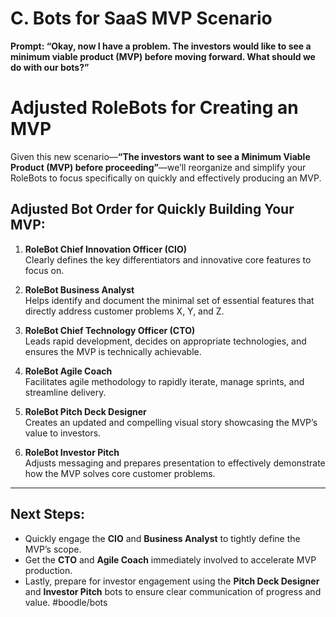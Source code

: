 # C. Bots for SaaS MVP Scenario

**Prompt: “Okay, now I have a problem. The investors would like to see a minimum viable product (MVP) before moving forward. What should we do with our bots?”**

# Adjusted RoleBots for Creating an MVP

Given this new scenario—**“The investors want to see a Minimum Viable Product (MVP) before proceeding”**—we’ll reorganize and simplify your RoleBots to focus specifically on quickly and effectively producing an MVP.

## Adjusted Bot Order for Quickly Building Your MVP:

1. ****RoleBot Chief Innovation Officer (CIO)****  
   Clearly defines the key differentiators and innovative core features to focus on.

2. ****RoleBot Business Analyst****  
   Helps identify and document the minimal set of essential features that directly address customer problems X, Y, and Z.

3. ****RoleBot Chief Technology Officer (CTO)****  
   Leads rapid development, decides on appropriate technologies, and ensures the MVP is technically achievable.

4. ****RoleBot Agile Coach****  
   Facilitates agile methodology to rapidly iterate, manage sprints, and streamline delivery.

5. ****RoleBot Pitch Deck Designer****  
   Creates an updated and compelling visual story showcasing the MVP’s value to investors.

6. ****RoleBot Investor Pitch****  
   Adjusts messaging and prepares presentation to effectively demonstrate how the MVP solves core customer problems.

---

## Next Steps:

- Quickly engage the ****CIO**** and ****Business Analyst**** to tightly define the MVP’s scope.
- Get the ****CTO**** and ****Agile Coach**** immediately involved to accelerate MVP production.
- Lastly, prepare for investor engagement using the ****Pitch Deck Designer**** and ****Investor Pitch**** bots to ensure clear communication of progress and value.
#boodle/bots